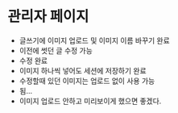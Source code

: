 # 관리자 페이지  
- 글쓰기에 이미지 업로드 및 이미지 이름 바꾸기 완료  
- 이전에 썻던 글 수정 가능  
- 수정 완료  
- 이미지 하나씩 넣어도 세션에 저장하기 완료  
- 수정할때 있던 이미지는 업로드 없이 사용 가능  
- 됨...
- 이미지 업로드 안하고 미리보이게 했으면 좋겠다.
